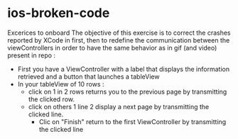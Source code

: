# ios-broken-code
Excerices to onboard
The objective of this exercise is to correct the crashes reported by XCode in first, then to redefine the communication between the viewControllers in order to have the same behavior as in gif (and video) present in repo :
- First you have a ViewController with a label that displays the information retrieved and a button that launches a tableView
- In your tableView of 10 rows : 
  - click on 1 in 2 rows returns you to the previous page by transmitting the clicked row.
  - click on others 1 line 2 display a next page by transmitting the clicked line.
    - Clic on "Finish" return to the first ViewController by transmitting the clicked line
